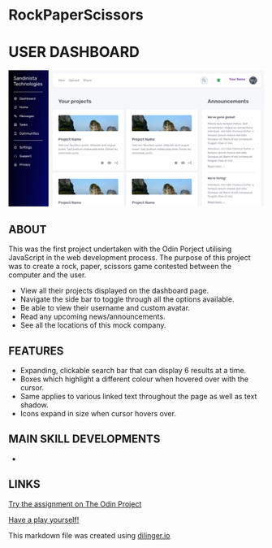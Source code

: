 # RockPaperScissors

 # USER DASHBOARD

![](https://github.com/GangOfFour199/Dashboard/blob/main/SandinistaDashboard.png)



## ABOUT
This was the first project undertaken with the Odin Porject utilising JavaScript in the web development process. The purpose of this project was to create a rock, paper, scissors game contested between the computer and the user.

- View all their projects displayed on the dashboard page.
- Navigate the side bar to toggle through all the options available.
- Be able to view their username and custom avatar.
- Read any upcoming news/announcements.
- See all the locations of this mock company.

## FEATURES

- Expanding, clickable search bar that can display 6 results at a time.
- Boxes which highlight a different colour when hovered over with the cursor.
- Same applies to various linked text throughout the page as well as text shadow.
- Icons expand in size when cursor hovers over.

## MAIN SKILL DEVELOPMENTS

- 

## LINKS

[Try the assignment on The Odin Project](https://www.theodinproject.com/lessons/node-path-intermediate-html-and-css-admin-dashboard)

[Have a play yourself!](https://gangoffour199.github.io/Dashboard/)

This markdown file was created using [dilinger.io](https://dillinger.io/)
